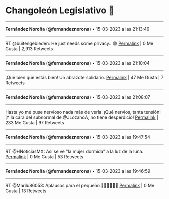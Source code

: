 # Changoleón Legislativo 🙈
*****
**Fernández Noroña** (**@fernandeznorona**) • 15-03-2023 a las 21:13:49
*****
RT @buitengebieden: He just needs some privacy.. 😅
[Permalink](https://twitter.com/fernandeznorona/status/1636234292232593409) | 0 Me Gusta | 2,913 Retweets
*****
**Fernández Noroña** (**@fernandeznorona**) • 15-03-2023 a las 21:10:04
*****
¡Qué bien que estás bien! Un abrazote solidario.
[Permalink](https://twitter.com/fernandeznorona/status/1636233346698100738) | 47 Me Gusta | 7 Retweets
*****
**Fernández Noroña** (**@fernandeznorona**) • 15-03-2023 a las 21:08:07
*****
Hasta yo me puse nervioso nada más de verla. ¡Qué nervios, tanta tensión! ¡Y la cara del subnormal de @JLozanoA, no tiene desperdicio!
[Permalink](https://twitter.com/fernandeznorona/status/1636232858472706050) | 233 Me Gusta | 97 Retweets
*****
**Fernández Noroña** (**@fernandeznorona**) • 15-03-2023 a las 19:47:54
*****
RT @HNoticiasMX: Así se ve "la mujer dormida" a la luz de la luna.
[Permalink](https://twitter.com/fernandeznorona/status/1636212668599005184) | 0 Me Gusta | 53 Retweets
*****
**Fernández Noroña** (**@fernandeznorona**) • 15-03-2023 a las 19:46:59
*****
RT @Marilu86053: Aplausos para el pequeño 👏🏽👏🏽👏🏽
[Permalink](https://twitter.com/fernandeznorona/status/1636212437652217857) | 0 Me Gusta | 13 Retweets